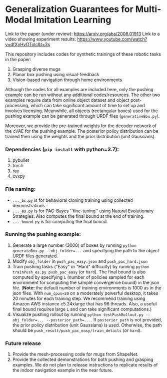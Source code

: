 # Generalization Guarantees for Multi-Modal Imitation Learning

Link to the paper (under review): https://arxiv.org/abs/2008.01913
Link to a video showing experiment results: https://www.youtube.com/watch?v=dfXyHvOTolc&t=3s

This repository includes codes for synthetic trainings of these robotic tasks in the paper:
1. Grasping diverse mugs
2. Planar box pushing using visual-feedback
3. Vision-based navigation through home environments

Although the codes for all examples are included here, only the pushing example can be run without any additional codes/resources. The other two examples require data from online object dataset and object post-processing, which can take significant amount of time to set up and involves licensing. Meanwhile, all objects (rectangular boxes) used for the pushing example can be generated through URDF files (`generativeBox.py`).

Moreover, we provide the pre-trained weights for the decoder network of the cVAE for the pushing example. The posterior policy distribution can be trained then using the weights and the prior distribution (unit Gaussians).

### Dependencies (`pip install` with python=3.7):
1. pybullet
2. torch
3. ray
4. cvxpy

### File naming:
- `..._bc.py` is for behavioral cloning training using collected demonstrations. 
- `..._es.py` is for PAC-Bayes ``fine-tuning'' using Natural Evolutionary Strategies. Also computes the final bound at the end of training.
- `..._bound.py` is for computing the final bound.

### Running the pushing example:
1. Generate a large number (3000) of boxes by running ```python generateBox.py --obj_folder=...``` and specifying the path to the object URDF files generated.
2. Modify ```obj_folder``` in `push_pac_easy.json` and `push_pac_hard.json`
3. Train pushing tasks ("Easy" or "Hard" difficulty) by running ```python trainPush_es.py push_pac_easy``` (or `hard`). The final bound is also computed by specifying `L` (number of policies sampled for each environment for computing the sample convergence bound) in the json file. (**Note:** the default number of training environments is 1000 as in the json files. With `num_cpus=20` on a moderately powerful desktop, it takes 20 minutes for each training step. We recommend training using Amazon AWS instance c5.24xlarge that has 96 threads. Also, a useful final bound requires large `L` and can take significant computations.)
4. Visualize pushing rollout by running ```python testPushRollout.py --obj_folder=... --posterior_path=...```. If `posterior_path` is not provided, the prior policy distribution (unit Gaussians) is used. Otherwise, the path should be `push_result/push_pac_easy/train_details` (or `hard`).

### Future release
1. Provide the mesh-processing code for mugs from ShapeNet.
2. Provide the collected demonstrations for both pushing and grasping examples.
We do not plan to release instructions to replicate results of the indoor navigation example in the near future.
